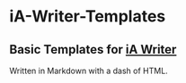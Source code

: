 # iA-Writer-Templates
## Basic Templates for [iA Writer](https://ia.net/writer) 

Written in Markdown with a dash of HTML.
